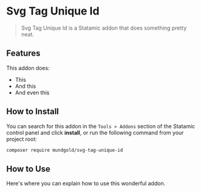 # Svg Tag Unique Id

> Svg Tag Unique Id is a Statamic addon that does something pretty neat.

## Features

This addon does:

- This
- And this
- And even this

## How to Install

You can search for this addon in the `Tools > Addons` section of the Statamic control panel and click **install**, or run the following command from your project root:

``` bash
composer require mundgold/svg-tag-unique-id
```

## How to Use

Here's where you can explain how to use this wonderful addon.
